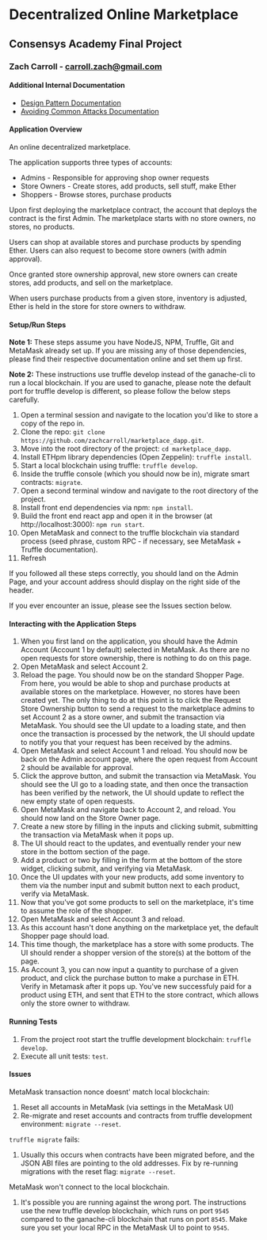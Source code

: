# Decentralized Online Marketplace
## Consensys Academy Final Project
### Zach Carroll - carroll.zach@gmail.com

#### Additional Internal Documentation
- [Design Pattern Documentation](documentation/design_pattern_decisions.md)
- [Avoiding Common Attacks Documentation](documentation/avoiding_common_attacks.md)

#### Application Overview
An online decentralized marketplace. 

The application supports three types of accounts:
- Admins - Responsible for approving shop owner requests
- Store Owners - Create stores, add products, sell stuff, make Ether
- Shoppers - Browse stores, purchase products

Upon first deploying the marketplace contract, the account that deploys the contract is the first Admin. The marketplace starts with no store owners, no stores, no products. 

Users can shop at available stores and purchase products by spending Ether. Users can also request to become store owners (with admin approval).

Once granted store ownership approval, new store owners can create stores, add products, and sell on the marketplace. 

When users purchase products from a given store, inventory is adjusted, Ether is held in the store for store owners to withdraw.

#### Setup/Run Steps
**Note 1:** These steps assume you have NodeJS, NPM, Truffle, Git and MetaMask already set up. If you are missing any of those dependencies, please find their respective documentation online and set them up first.

**Note 2:** These instructions use truffle develop instead of the ganache-cli to run a local blockchain. If you are used to ganache, please note the default port for truffle develop is different, so please follow the below steps carefully. 

1. Open a terminal session and navigate to the location you'd like to store a copy of the repo in. 
1. Clone the repo: `git clone https://github.com/zachcarroll/marketplace_dapp.git`.
1. Move into the root directory of the project: `cd marketplace_dapp`.
1. Install ETHpm library dependencies (Open Zeppelin): `truffle install`.
1. Start a local blockchain using truffle: `truffle develop`.
1. Inside the truffle console (which you should now be in), migrate smart contracts: `migrate`.
1. Open a second terminal window and navigate to the root directory of the project.
1. Install front end dependencies via npm: `npm install`.
1. Build the front end react app and open it in the browser (at http://localhost:3000): `npm run start`.
1. Open MetaMask and connect to the truffle blockchain via standard process (seed phrase, custom RPC - if necessary, see MetaMask + Truffle documentation).
1. Refresh

If you followed all these steps correctly, you should land on the Admin Page, and your account address should display on the right side of the header.

If you ever encounter an issue, please see the Issues section below.

#### Interacting with the Application Steps
1. When you first land on the application, you should have the Admin Account (Account 1 by default) selected in MetaMask. As there are no open requests for store ownership, there is nothing to do on this page.
1. Open MetaMask and select Account 2.
1. Reload the page. You should now be on the standard Shopper Page. From here, you would be able to shop and purchase products at available stores on the marketplace. However, no stores have been created yet. The only thing to do at this point is to click the Request Store Ownership button to send a request to the marketplace admins to set Account 2 as a store owner, and submit the transaction via MetaMask. You should see the UI update to a loading state, and then once the transaction is processed by the network, the UI should update to notify you that your request has been received by the admins.
1. Open MetaMask and select Account 1 and reload. You should now be back on the Admin account page, where the open request from Account 2 should be available for approval.
1. Click the approve button, and submit the transaction via MetaMask. You should see the UI go to a loading state, and then once the transaction has been verified by the network, the UI should update to reflect the new empty state of open requests.
1. Open MetaMask and navigate back to Account 2, and reload. You should now land on the Store Owner page. 
1. Create a new store by filling in the inputs and clicking submit, submitting the transaction via MetaMask when it pops up.
1. The UI should react to the updates, and eventually render your new store in the bottom section of the page.
1. Add a product or two by filling in the form at the bottom of the store widget, clicking submit, and verifying via MetaMask. 
1. Once the UI updates with your new products, add some inventory to them via the number input and submit button next to each product, verify via MetaMask.
1. Now that you've got some products to sell on the marketplace, it's time to assume the role of the shopper.
1. Open MetaMask and select Account 3 and reload.
1. As this account hasn't done anything on the marketplace yet, the default Shopper page should load.
1. This time though, the marketplace has a store with some products. The UI should render a shopper version of the store(s) at the bottom of the page.
1. As Account 3, you can now input a quantity to purchase of a given product, and click the purchase button to make a purchase in ETH. Verify in Metamask after it pops up. You've new successfuly paid for a product using ETH, and sent that ETH to the store contract, which allows only the store owner to withdraw.

#### Running Tests
1. From the project root start the truffle development blockchain: `truffle develop`.
1. Execute all unit tests: `test`.

#### Issues
MetaMask transaction nonce doesnt' match local blockchain:
1. Reset all accounts in MetaMask (via settings in the MetaMask UI)
1. Re-migrate and reset accounts and contracts from truffle development environment: `migrate --reset`.

`truffle migrate` fails:
1. Usually this occurs when contracts have been migrated before, and the JSON ABI files are pointing to the old addresses. Fix by re-running migrations with the reset flag: `migrate --reset`.

MetaMask won't connect to the local blockchain.
1. It's possible you are running against the wrong port. The instructions use the new truffle develop blockchain, which runs on port `9545` compared to the ganache-cli blockchain that runs on port `8545`. Make sure you set your local RPC in the MetaMask UI to point to `9545`.